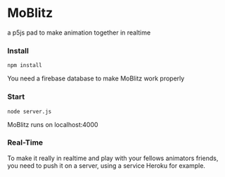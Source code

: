 # MoBlitz
a p5js pad to make animation together in realtime

### Install
`npm install`

You need a firebase database to make MoBlitz work properly

### Start

`node server.js`

MoBlitz runs on localhost:4000

### Real-Time

To make it really in realtime and play with your fellows animators friends, you need to push it on a server, using a service Heroku for example.
